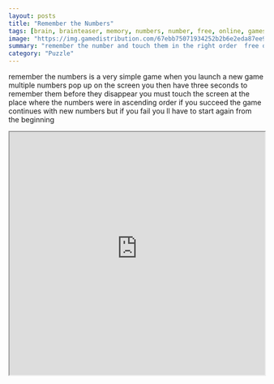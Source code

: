 ```yaml
---
layout: posts
title: "Remember the Numbers"
tags: [brain, brainteaser, memory, numbers, number, free, online, games, oyna, game, free, games, play, play, games]
image: "https://img.gamedistribution.com/67ebb75071934252b2b6e2eda87ee9aa-1280x550.jpeg"
summary: "remember the number and touch them in the right order  free online games oyna game free games play play games"
category: "Puzzle"
---
```


remember the numbers is a very simple game when you launch a new game multiple numbers pop up on the screen you then have three seconds to remember them before they disappear you must touch the screen at the place where the numbers were in ascending order if you succeed the game continues with new numbers but if you fail you ll have to start again from the beginning

<iframe width="100%" height="480px;" src="https://html5.gamedistribution.com/67ebb75071934252b2b6e2eda87ee9aa/"></iframe>
